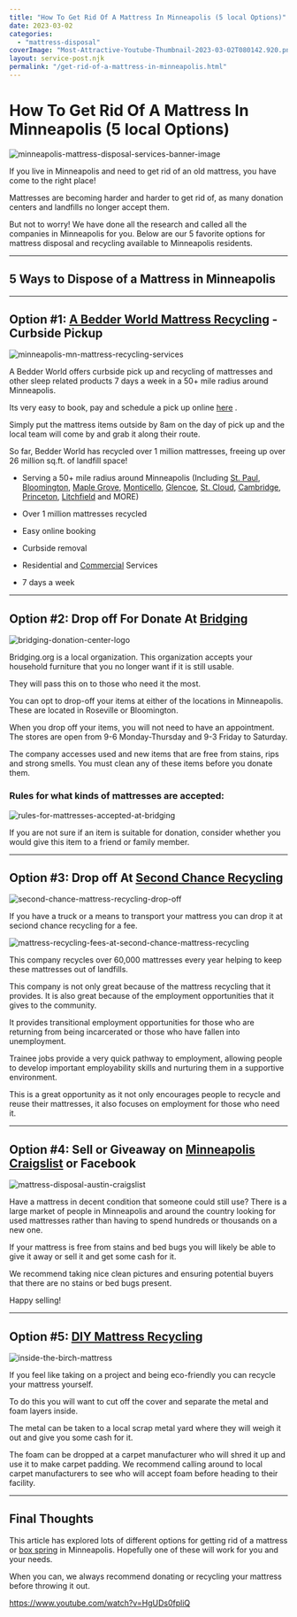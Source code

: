 ```yaml
---
title: "How To Get Rid Of A Mattress In Minneapolis (5 local Options)"
date: 2023-03-02
categories: 
  - "mattress-disposal"
coverImage: "Most-Attractive-Youtube-Thumbnail-2023-03-02T080142.920.png"
layout: service-post.njk
permalink: "/get-rid-of-a-mattress-in-minneapolis.html"
---
```


# How To Get Rid Of A Mattress In Minneapolis (5 local Options)

![minneapolis-mattress-disposal-services-banner-image](/filtered-images/Most-Attractive-Youtube-Thumbnail-2023-03-02T080142.920-1024x576.png)

If you live in Minneapolis and need to get rid of an old mattress, you have come to the right place!

Mattresses are becoming harder and harder to get rid of, as many donation centers and landfills no longer accept them.

But not to worry! We have done all the research and called all the companies in Minneapolis for you. Below are our 5 favorite options for mattress disposal and recycling available to Minneapolis residents.

* * *

## 5 Ways to Dispose of a Mattress in Minneapolis

* * *

## Option #1: [A Bedder World Mattress Recycling](https://www.abedderworld.com/Minneapolis-MN) - Curbside Pickup 

![minneapolis-mn-mattress-recycling-services](/filtered-images/Screen-Shot-2023-03-01-at-8.47.07-AM-1024x589.png)

A Bedder World offers curbside pick up and recycling of mattresses and other sleep related products 7 days a week in a 50+ mile radius around Minneapolis.

Its very easy to book, pay and schedule a pick up online [here](https://www.abedderworld.com/Minneapolis-MN) .

Simply put the mattress items outside by 8am on the day of pick up and the local team will come by and grab it along their route.

So far, Bedder World has recycled over 1 million mattresses, freeing up over 26 million sq.ft. of landfill space!

- Serving a 50+ mile radius around Minneapolis (Including [St. Paul](https://www.abedderworld.com/get-rid-of-a-mattress-in-st-paul-mn.html/), [Bloomington](https://www.abedderworld.com/Bloomington-MN), [Maple Grove](https://www.abedderworld.com/Maple-Grove-MN), [Monticello](https://www.abedderworld.com/Monticello-MN), [Glencoe](https://www.abedderworld.com/Glencoe-MN), [St. Cloud](https://www.abedderworld.com/Saint-Cloud-MN), [Cambridge](https://www.abedderworld.com/Cambridge-MN), [Princeton](https://www.abedderworld.com/Princeton-MN), [Litchfield](https://www.abedderworld.com/Litchfield-MN) and MORE)

- Over 1 million mattresses recycled

- Easy online booking

- Curbside removal

- Residential and [Commercial](https://www.abedderworld.com/commercial/) Services

- 7 days a week

* * *

## Option #2: Drop off For Donate At [Bridging](https://bridging.org/)

![bridging-donation-center-logo](/filtered-images/logo.png)

Bridging.org is a local organization. This organization accepts your household furniture that you no longer want if it is still usable.

They will pass this on to those who need it the most. 

You can opt to drop-off your items at either of the locations in Minneapolis. These are located in Roseville or Bloomington. 

When you drop off your items, you will not need to have an appointment. The stores are open from 9-6 Monday-Thursday and 9-3 Friday to Saturday.

The company accesses used and new items that are free from stains, rips and strong smells. You must clean any of these items before you donate them.

### Rules for what kinds of mattresses are accepted:

![rules-for-mattresses-accepted-at-bridging](/filtered-images/Screen-Shot-2023-03-01-at-9.03.28-AM-1024x630.png)

If you are not sure if an item is suitable for donation, consider whether you would give this item to a friend or family member. 

* * *

## Option #3: Drop off At [Second Chance Recycling](https://www.secondchancerecyclingmn.com/)

![second-chance-mattress-recycling-drop-off](/filtered-images/Screen-Shot-2023-03-01-at-9.08.03-AM.png)

If you have a truck or a means to transport your mattress you can drop it at seciond chance recycling for a fee.

![mattress-recycling-fees-at-second-chance-mattress-recycling](/filtered-images/Screen-Shot-2023-03-01-at-9.09.17-AM-1024x168.png)

This company recycles over 60,000 mattresses every year helping to keep these mattresses out of landfills.

This company is not only great because of the mattress recycling that it provides. It is also great because of the employment opportunities that it gives to the community.

It provides transitional employment opportunities for those who are returning from being incarcerated or those who have fallen into unemployment. 

Trainee jobs provide a very quick pathway to employment, allowing people to develop important employability skills and nurturing them in a supportive environment. 

This is a great opportunity as it not only encourages people to recycle and reuse their mattresses, it also focuses on employment for those who need it.

* * *

## Option #4: Sell or Giveaway on [Minneapolis Craigslist](https://minneapolis.craigslist.org/) or Facebook

![mattress-disposal-austin-craigslist](/filtered-images/Screen-Shot-2019-12-11-at-8.06.07-AM-edited.png)

Have a mattress in decent condition that someone could still use? There is a large market of people in Minneapolis and around the country looking for used mattresses rather than having to spend hundreds or thousands on a new one.

If your mattress is free from stains and bed bugs you will likely be able to give it away or sell it and get some cash for it.

We recommend taking nice clean pictures and ensuring potential buyers that there are no stains or bed bugs present.

Happy selling!

* * *

## Option #5: [DIY Mattress Recycling](https://www.abedderworld.com/how-to-recycle-a-mattress/)

![inside-the-birch-mattress](/filtered-images/IMG_4265-2-768x1024.jpeg)

If you feel like taking on a project and being eco-friendly you can recycle your mattress yourself.

To do this you will want to cut off the cover and separate the metal and foam layers inside.

The metal can be taken to a local scrap metal yard where they will weigh it out and give you some cash for it.

The foam can be dropped at a carpet manufacturer who will shred it up and use it to make carpet padding. We recommend calling around to local carpet manufacturers to see who will accept foam before heading to their facility.

* * *

## Final Thoughts 

This article has explored lots of different options for getting rid of a mattress or [box spring](https://www.abedderworld.com/how-to-get-rid-of-a-box-spring.html/) in Minneapolis. Hopefully one of these will work for you and your needs.

When you can, we always recommend donating or recycling your mattress before throwing it out.

https://www.youtube.com/watch?v=HgUDs0fpliQ
